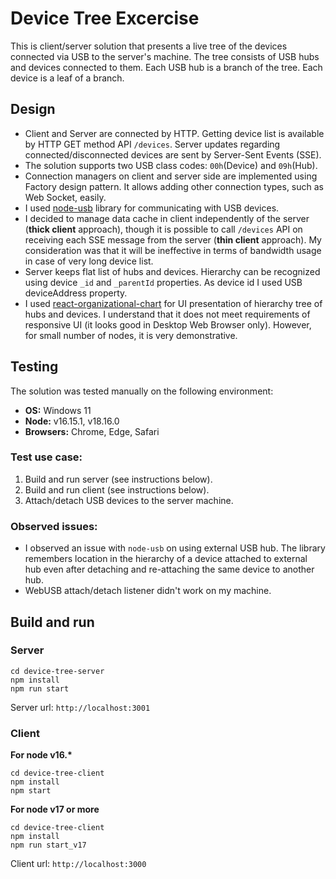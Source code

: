 # Device Tree Excercise
This is client/server solution that presents a live tree of the devices connected via USB to the server's machine. 
The tree consists of USB hubs and devices connected to them. 
Each USB hub is a branch of the tree. Each device is a leaf of a branch.
## Design
- Client and Server are connected by HTTP. Getting device list is available by HTTP GET method API `/devices`.
Server updates regarding connected/disconnected devices are sent by Server-Sent Events (SSE).
- The solution supports two USB class codes: `00h`(Device) and `09h`(Hub).
- Connection managers on client and server side are implemented using Factory design pattern. 
It allows adding other connection types, such as Web Socket, easily.
- I used [node-usb](https://github.com/node-usb/node-usb) library for communicating with USB devices.
- I decided to manage data cache in client independently of the server (**thick client** approach), though it is possible to call `/devices` API on receiving each SSE message from the server (**thin client** approach).
My consideration was that it will be ineffective in terms of bandwidth usage in case of very long device list.
- Server keeps flat list of hubs and devices. Hierarchy can be recognized using device `_id` and `_parentId` properties. As device id I used USB deviceAddress property.
- I used [react-organizational-chart](https://www.npmjs.com/package/react-organizational-chart) for UI presentation of hierarchy tree of hubs and devices. I understand that it does not meet requirements of responsive UI (it looks good in Desktop Web Browser only).
However, for small number of nodes, it is very demonstrative.
## Testing
The solution was tested manually on the following environment:
- **OS:** Windows 11
- **Node:** v16.15.1, v18.16.0
- **Browsers:** Chrome, Edge, Safari

### Test use case:
1. Build and run server (see instructions below).
2. Build and run client (see instructions below).
3. Attach/detach USB devices to the server machine.
### Observed issues:
- I observed an issue with `node-usb` on using external USB hub. The library remembers location in the hierarchy of a device attached to external hub even after detaching and re-attaching the same device to another hub.
- WebUSB attach/detach listener didn't work on my machine.
## Build and run
### Server
```
cd device-tree-server
npm install
npm run start
```
Server url: `http://localhost:3001`

### Client

__For node v16.*__
```
cd device-tree-client
npm install
npm start
```

__For node v17 or more__
```
cd device-tree-client
npm install
npm run start_v17
```

Client url: `http://localhost:3000`
